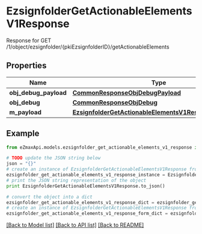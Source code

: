 # EzsignfolderGetActionableElementsV1Response

Response for GET /1/object/ezsignfolder/{pkiEzsignfolderID}/getActionableElements

## Properties

Name | Type | Description | Notes
------------ | ------------- | ------------- | -------------
**obj_debug_payload** | [**CommonResponseObjDebugPayload**](CommonResponseObjDebugPayload.md) |  | 
**obj_debug** | [**CommonResponseObjDebug**](CommonResponseObjDebug.md) |  | [optional] 
**m_payload** | [**EzsignfolderGetActionableElementsV1ResponseMPayload**](EzsignfolderGetActionableElementsV1ResponseMPayload.md) |  | 

## Example

```python
from eZmaxApi.models.ezsignfolder_get_actionable_elements_v1_response import EzsignfolderGetActionableElementsV1Response

# TODO update the JSON string below
json = "{}"
# create an instance of EzsignfolderGetActionableElementsV1Response from a JSON string
ezsignfolder_get_actionable_elements_v1_response_instance = EzsignfolderGetActionableElementsV1Response.from_json(json)
# print the JSON string representation of the object
print EzsignfolderGetActionableElementsV1Response.to_json()

# convert the object into a dict
ezsignfolder_get_actionable_elements_v1_response_dict = ezsignfolder_get_actionable_elements_v1_response_instance.to_dict()
# create an instance of EzsignfolderGetActionableElementsV1Response from a dict
ezsignfolder_get_actionable_elements_v1_response_form_dict = ezsignfolder_get_actionable_elements_v1_response.from_dict(ezsignfolder_get_actionable_elements_v1_response_dict)
```
[[Back to Model list]](../README.md#documentation-for-models) [[Back to API list]](../README.md#documentation-for-api-endpoints) [[Back to README]](../README.md)


